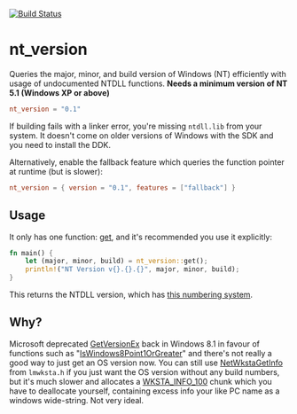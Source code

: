 [![Build Status](https://ci.appveyor.com/api/projects/status/bqhc99s3k0bm1qv3?svg=true)](https://ci.appveyor.com/project/viri/nt-version)

# nt_version
Queries the major, minor, and build version of Windows (NT) efficiently with usage of undocumented NTDLL functions.
**Needs a minimum version of NT 5.1 (Windows XP or above)**
```toml
nt_version = "0.1"
```
If building fails with a linker error, you're missing `ntdll.lib` from your system.
It doesn't come on older versions of Windows with the SDK and you need to install the DDK.

Alternatively, enable the fallback feature which queries the function pointer at runtime (but is slower):
```toml
nt_version = { version = "0.1", features = ["fallback"] }
```

## Usage
It only has one function: [get](https://docs.rs/nt_version/0.1.0/nt_version/fn.get.html), and it's recommended you use it explicitly:

```rust
fn main() {
    let (major, minor, build) = nt_version::get();
    println!("NT Version v{}.{}.{}", major, minor, build);
}
```
This returns the NTDLL version, which has [this numbering system](http://www.geoffchappell.com/studies/windows/win32/ntdll/history/index.htm).

## Why?
Microsoft deprecated [GetVersionEx](https://docs.microsoft.com/en-us/windows/win32/api/sysinfoapi/nf-sysinfoapi-getversionexa)
back in Windows 8.1 in favour of functions such as "[IsWindows8Point1OrGreater](https://docs.microsoft.com/en-us/windows/win32/sysinfo/version-helper-apis)" and there's not really a good way to just get an OS version now. You can still use [NetWkstaGetInfo](https://docs.microsoft.com/en-us/windows/win32/api/lmwksta/nf-lmwksta-netwkstagetinfo) from `lmwksta.h`
if you just want the OS version without any build numbers, but it's much slower and allocates a [WKSTA_INFO_100](https://docs.microsoft.com/en-us/windows/win32/api/lmwksta/ns-lmwksta-wksta_info_100) chunk which you have to deallocate yourself,
containing excess info your like PC name as a windows wide-string. Not very ideal.
